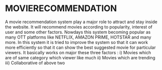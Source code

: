 # MOVIERECOMMENDATION
A movie recommendation system play a major role to attract and stay inside the website. It will recommend movies according to popularity, interest of user and some other factors. 
Nowdays this system becoming popular as many OTT platforms like NETFLIX, AMAZON PRIME, HOTSTAR and many more. 
In this system it is tried to improve the system so that it can work more efficiently so that it can show the best suggested movie for particular viewers.
It basically works on major these three factors :
    i) Movies which are of same category which viewer like much
    ii) Movies which are trending
    iii) Collaborative of above two
